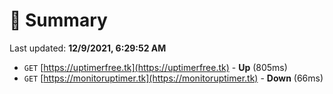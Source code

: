 # 📖 Summary
Last updated: **12/9/2021, 6:29:52 AM**

- `GET` [https://uptimerfree.tk](https://uptimerfree.tk) - **Up** (805ms)
- `GET` [https://monitoruptimer.tk](https://monitoruptimer.tk) - **Down** (66ms)
